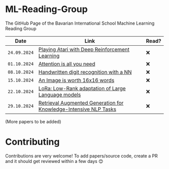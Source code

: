 # ML-Reading-Group
The GitHub Page of the Bavarian International School Machine Learning Reading Group

| Date         | Link                                                                                                                                 | Read? |
| ------------ | ------------------------------------------------------------------------------------------------------------------------------------ | ----- |
| `24.09.2024` | [Playing Atari with Deep Reinforcement Learning](https://arxiv.org/pdf/1312.5602)                                                    | ❌   |
| `01.10.2024` | [Attention is all you need](https://arxiv.org/pdf/1706.03762)                                                                        | ❌   |
| `08.10.2024` | [Handwritten digit recognition with a NN](https://proceedings.neurips.cc/paper/1989/file/53c3bce66e43be4f209556518c2fcb54-Paper.pdf) | ❌   |
| `15.10.2024` | [An Image is worth 16x16 words](https://arxiv.org/abs/2010.11929)                                                                    | ❌   |
| `22.10.2024` | [LoRa: Low-Rank adaptation of Large Language models](https://arxiv.org/pdf/2106.09685)                                               | ❌   |
| `29.10.2024` | [Retrieval Augmented Generation for Knowledge-Intensive NLP Tasks](https://arxiv.org/pdf/2005.11401)                                 | ❌   |

(More papers to be added)

# Contributing
Contributions are very welcome!
To add papers/source code, create a PR and it should get reviewed within a few days 😊
